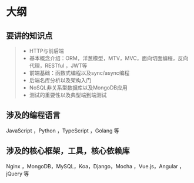 # 大纲

## 要讲的知识点

> * HTTP与前后端
> * 基本概念介绍：ORM，洋葱模型，MTV，MVC，面向切面编程，反向代理，RESTful ，JWT等
> * 前端基础：函数式编程以及sync/async编程
> * 后端名库分析以及架构入门
> * NoSQL非关系型数据库以及MongoDB应用
> * 测试的重要性以及典型端到端测试


## 涉及的编程语言

JavaScript ，Python ，TypeScript ，Golang 等

## 涉及的核心框架，工具，核心依赖库
Nginx ，MongoDB，MySQL，Koa，Django，Mocha ，Vue.js，Angular ，jQuery 等